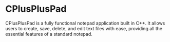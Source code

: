 # CPlusPlusPad
CPlusPlusPad is a fully functional notepad application built in C++. It allows users to create, save, delete, and edit text files with ease, providing all the essential features of a standard notepad.
